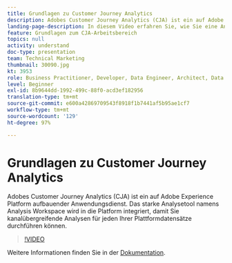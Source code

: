 ```yaml
---
title: Grundlagen zu Customer Journey Analytics
description: Adobes Customer Journey Analytics (CJA) ist ein auf Adobe Experience Platform aufbauender Anwendungsdienst. Das starke Analysetool namens Analysis Workspace wird in die Platform integriert, damit Sie kanalübergreifende Analysen für jeden Ihrer Plattformdatensätze durchführen können.
landing-page-description: In diesem Video erfahren Sie, wie Sie eine Analyse mit mehreren Kanälen auf einem Ihrer Plattformdatensätze durchführen.
feature: Grundlagen zum CJA-Arbeitsbereich
topics: null
activity: understand
doc-type: presentation
team: Technical Marketing
thumbnail: 30090.jpg
kt: 3953
role: Business Practitioner, Developer, Data Engineer, Architect, Data Architect, Administrator, Leader
level: Beginner
exl-id: 8b9644dd-1992-499c-88f0-acd3ef182956
translation-type: tm+mt
source-git-commit: e600a42869709543f8918f1b7441af5b95ae1cf7
workflow-type: tm+mt
source-wordcount: '129'
ht-degree: 97%

---
```


# Grundlagen zu Customer Journey Analytics

Adobes Customer Journey Analytics (CJA) ist ein auf Adobe Experience Platform aufbauender Anwendungsdienst. Das starke Analysetool namens Analysis Workspace wird in die Platform integriert, damit Sie kanalübergreifende Analysen für jeden Ihrer Plattformdatensätze durchführen können.

>[!VIDEO](https://video.tv.adobe.com/v/30090/?quality=12&enable10seconds=on&speedcontrol=on)

Weitere Informationen finden Sie in der [Dokumentation](https://docs.adobe.com/content/help/de-DE/analytics-platform/using/cja-landing.html).
